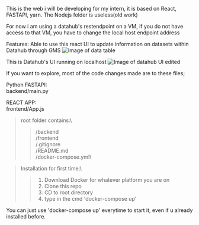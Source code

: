This is the web i will be developing for my intern, it is based on React, FASTAPI, yarn. The Nodejs folder is useless(old work)

For now i am using a datahub's restendpoint on a VM, if you do not have access to that VM, you have to change the local host endpoint address

Features:
Able to use this react UI to update information on datasets within Datahub through GMS
![Image of data table](https://user-images.githubusercontent.com/60865228/133769051-49a21991-77ed-4d6e-a2c8-81b44fc7c775.gif)

This is Datahub's UI running on localhost
![Image of datahub UI edited](https://user-images.githubusercontent.com/60865228/131979923-ebe9efec-f11d-4da3-870b-c9a6294de6a0.png)


If you want to explore, most of the code changes made are to these files;

Python FASTAPI:\
backend/main.py

REACT APP:\
frontend/App.js

>root folder contains:\
>>/backend\
>>/frontend\
>>/.gitignore\
>>/README.md\
>>/docker-compose.yml\

    
>Installation for first time:\
>>1. Download Docker for whatever platform you are on
>>2. Clone this repo
>>3. CD to root directory
>>4. type in the cmd 'docker-compose up'

You can just use 'docker-compose up' everytime to start it, even if u already installed before.

